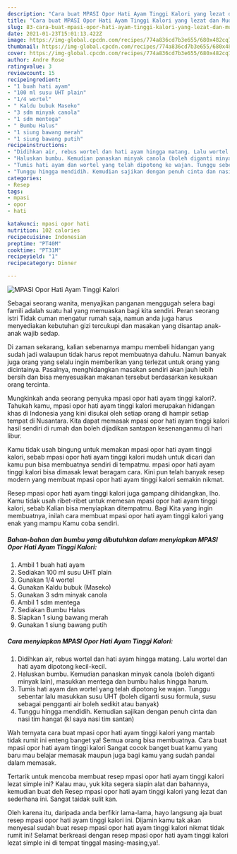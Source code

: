 ```yaml
---
description: "Cara buat MPASI Opor Hati Ayam Tinggi Kalori yang lezat dan Mudah Dibuat"
title: "Cara buat MPASI Opor Hati Ayam Tinggi Kalori yang lezat dan Mudah Dibuat"
slug: 83-cara-buat-mpasi-opor-hati-ayam-tinggi-kalori-yang-lezat-dan-mudah-dibuat
date: 2021-01-23T15:01:13.422Z
image: https://img-global.cpcdn.com/recipes/774a836cd7b3e655/680x482cq70/mpasi-opor-hati-ayam-tinggi-kalori-foto-resep-utama.jpg
thumbnail: https://img-global.cpcdn.com/recipes/774a836cd7b3e655/680x482cq70/mpasi-opor-hati-ayam-tinggi-kalori-foto-resep-utama.jpg
cover: https://img-global.cpcdn.com/recipes/774a836cd7b3e655/680x482cq70/mpasi-opor-hati-ayam-tinggi-kalori-foto-resep-utama.jpg
author: Andre Rose
ratingvalue: 3
reviewcount: 15
recipeingredient:
- "1 buah hati ayam"
- "100 ml susu UHT plain"
- "1/4 wortel"
- " Kaldu bubuk Maseko"
- "3 sdm minyak canola"
- "1 sdm mentega"
- " Bumbu Halus"
- "1 siung bawang merah"
- "1 siung bawang putih"
recipeinstructions:
- "Didihkan air, rebus wortel dan hati ayam hingga matang. Lalu wortel dan hati ayam dipotong kecil-kecil."
- "Haluskan bumbu. Kemudian panaskan minyak canola (boleh diganti minyak lain), masukkan mentega dan bumbu halus hingga harum."
- "Tumis hati ayam dan wortel yang telah dipotong ke wajan. Tunggu sebentar lalu masukkan susu UHT (boleh diganti susu formula, susu sebagai pengganti air boleh sedikit atau banyak)"
- "Tunggu hingga mendidih. Kemudian sajikan dengan penuh cinta dan nasi tim hangat (kl saya nasi tim santan)"
categories:
- Resep
tags:
- mpasi
- opor
- hati

katakunci: mpasi opor hati 
nutrition: 102 calories
recipecuisine: Indonesian
preptime: "PT40M"
cooktime: "PT31M"
recipeyield: "1"
recipecategory: Dinner

---
```



![MPASI Opor Hati Ayam Tinggi Kalori](https://img-global.cpcdn.com/recipes/774a836cd7b3e655/680x482cq70/mpasi-opor-hati-ayam-tinggi-kalori-foto-resep-utama.jpg)

Sebagai seorang wanita, menyajikan panganan menggugah selera bagi famili adalah suatu hal yang memuaskan bagi kita sendiri. Peran seorang istri Tidak cuman mengatur rumah saja, namun anda juga harus menyediakan kebutuhan gizi tercukupi dan masakan yang disantap anak-anak wajib sedap.

Di zaman  sekarang, kalian sebenarnya mampu membeli hidangan yang sudah jadi walaupun tidak harus repot membuatnya dahulu. Namun banyak juga orang yang selalu ingin memberikan yang terlezat untuk orang yang dicintainya. Pasalnya, menghidangkan masakan sendiri akan jauh lebih bersih dan bisa menyesuaikan makanan tersebut berdasarkan kesukaan orang tercinta. 



Mungkinkah anda seorang penyuka mpasi opor hati ayam tinggi kalori?. Tahukah kamu, mpasi opor hati ayam tinggi kalori merupakan hidangan khas di Indonesia yang kini disukai oleh setiap orang di hampir setiap tempat di Nusantara. Kita dapat memasak mpasi opor hati ayam tinggi kalori hasil sendiri di rumah dan boleh dijadikan santapan kesenanganmu di hari libur.

Kamu tidak usah bingung untuk memakan mpasi opor hati ayam tinggi kalori, sebab mpasi opor hati ayam tinggi kalori mudah untuk dicari dan kamu pun bisa membuatnya sendiri di tempatmu. mpasi opor hati ayam tinggi kalori bisa dimasak lewat beragam cara. Kini pun telah banyak resep modern yang membuat mpasi opor hati ayam tinggi kalori semakin nikmat.

Resep mpasi opor hati ayam tinggi kalori juga gampang dihidangkan, lho. Kamu tidak usah ribet-ribet untuk memesan mpasi opor hati ayam tinggi kalori, sebab Kalian bisa menyiapkan ditempatmu. Bagi Kita yang ingin membuatnya, inilah cara membuat mpasi opor hati ayam tinggi kalori yang enak yang mampu Kamu coba sendiri.

<!--inarticleads1-->

##### Bahan-bahan dan bumbu yang dibutuhkan dalam menyiapkan MPASI Opor Hati Ayam Tinggi Kalori:

1. Ambil 1 buah hati ayam
1. Sediakan 100 ml susu UHT plain
1. Gunakan 1/4 wortel
1. Gunakan  Kaldu bubuk (Maseko)
1. Gunakan 3 sdm minyak canola
1. Ambil 1 sdm mentega
1. Sediakan  Bumbu Halus
1. Siapkan 1 siung bawang merah
1. Gunakan 1 siung bawang putih




<!--inarticleads2-->

##### Cara menyiapkan MPASI Opor Hati Ayam Tinggi Kalori:

1. Didihkan air, rebus wortel dan hati ayam hingga matang. Lalu wortel dan hati ayam dipotong kecil-kecil.
1. Haluskan bumbu. Kemudian panaskan minyak canola (boleh diganti minyak lain), masukkan mentega dan bumbu halus hingga harum.
1. Tumis hati ayam dan wortel yang telah dipotong ke wajan. Tunggu sebentar lalu masukkan susu UHT (boleh diganti susu formula, susu sebagai pengganti air boleh sedikit atau banyak)
1. Tunggu hingga mendidih. Kemudian sajikan dengan penuh cinta dan nasi tim hangat (kl saya nasi tim santan)




Wah ternyata cara buat mpasi opor hati ayam tinggi kalori yang mantab tidak rumit ini enteng banget ya! Semua orang bisa membuatnya. Cara buat mpasi opor hati ayam tinggi kalori Sangat cocok banget buat kamu yang baru mau belajar memasak maupun juga bagi kamu yang sudah pandai dalam memasak.

Tertarik untuk mencoba membuat resep mpasi opor hati ayam tinggi kalori lezat simple ini? Kalau mau, yuk kita segera siapin alat dan bahannya, kemudian buat deh Resep mpasi opor hati ayam tinggi kalori yang lezat dan sederhana ini. Sangat taidak sulit kan. 

Oleh karena itu, daripada anda berfikir lama-lama, hayo langsung aja buat resep mpasi opor hati ayam tinggi kalori ini. Dijamin kamu tak akan menyesal sudah buat resep mpasi opor hati ayam tinggi kalori nikmat tidak rumit ini! Selamat berkreasi dengan resep mpasi opor hati ayam tinggi kalori lezat simple ini di tempat tinggal masing-masing,ya!.

